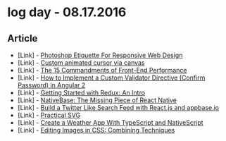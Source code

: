 # log day - 08.17.2016

## Article

- \[Link\] - [Photoshop Etiquette For Responsive Web Design](https://www.smashingmagazine.com/2016/08/photoshop-etiquette-for-responsive-web-design/)
- \[Link\] - [Custom animated cursor via canvas](http://www.phpied.com/custom-animated-cursor-via-canvas/)
- \[Link\] - [The 15 Commandments of Front-End Performance](https://alexsexton.com/blog/2015/02/the-15-commandments-of-front-end-performance/)
- \[Link\] - [How to Implement a Custom Validator Directive (Confirm Password) in Angular 2](https://scotch.io/tutorials/how-to-implement-a-custom-validator-directive-confirm-password-in-angular-2)
- \[Link\] - [Getting Started with Redux: An Intro](https://scotch.io/bar-talk/getting-started-with-redux-an-intro)
- \[Link\] - [NativeBase: The Missing Piece of React Native​](https://scotch.io/tutorials/nativebase-the-missing-piece-of-react-native%e2%80%8b)
- \[Link\] - [Build a Twitter Like Search Feed with React.js and appbase.io](https://scotch.io/tutorials/build-a-twitter-like-search-feed-with-react-js-and-appbase-io)
- \[Link\] - [Practical SVG](http://alistapart.com/article/practical-svg)
- \[Link\] - [Create a Weather App With TypeScript and NativeScript](http://code.tutsplus.com/tutorials/create-a-weather-app-with-typescript-and-nativescript--cms-27027)
- \[Link\] - [Editing Images in CSS: Combining Techniques](http://code.tutsplus.com/tutorials/editing-images-in-css-combining-techniques--cms-26061)
